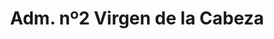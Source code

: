 ---
title: "Adm. nº2 Virgen de la Cabeza"
url: /huetor-tajar/adm-no2-virgen-de-la-cabeza/
shop: lotería
---